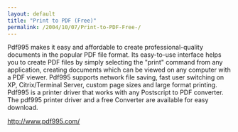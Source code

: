 ```yaml
---
layout: default
title: "Print to PDF (Free)"
permalink: /2004/10/07/Print-to-PDF-Free-/
---
```


<P>Pdf995 makes it easy and affordable to create professional-quality documents in the popular PDF file format. Its easy-to-use interface helps you to create PDF files by simply selecting the "print" command from any application, creating documents which can be viewed on any computer with a PDF viewer. Pdf995 supports network file saving, fast user switching on XP, Citrix/Terminal Server, custom page sizes and large format printing. Pdf995 is a printer driver that works with any Postscript to PDF converter. The pdf995 printer driver and a free Converter are available for easy download.</P>
<P><A class="" href="http://www.pdf995.com/" target=_blank>http://www.pdf995.com/</A></P>